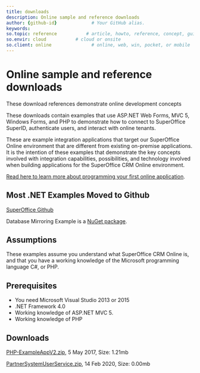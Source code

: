 ```yaml
---
title: downloads
description: Online sample and reference downloads
author: {github-id}             # Your GitHub alias.
keywords:
so.topic: reference           # article, howto, reference, concept, guide
so.envir: cloud           # cloud or onsite
so.client: online               # online, web, win, pocket, or mobile
---
```


# Online sample and reference downloads

These download references demonstrate online development concepts

These downloads contain examples that use ASP.NET Web Forms, MVC 5, Windows Forms, and PHP to demonstrate how to connect to SuperOffice SuperID, authenticate users, and interact with online tenants.

These are example integration applications that target our SuperOffice Online environment that are different from existing on-premise applications. It is the intention of these examples that demonstrate the key concepts involved with integration capabilities, possibilities, and technology involved when building applications for the SuperOffice CRM Online environment.

[Read here to learn more about programming your first online application][1].

## Most .NET Examples Moved to Github

[SuperOffice Github][2]

Database Mirroring Example is a [NuGet package][3].

## Assumptions

These examples assume you understand what SuperOffice CRM Online is, and that you have a working knowledge of the Microsoft programming language C#, or PHP.

## Prerequisites

* You need Microsoft Visual Studio 2013 or 2015
* .NET Framework 4.0
* Working knowledge of ASP.NET MVC 5.
* Working knowledge of PHP

## Downloads

[PHP-ExampleAppV2.zip][4], 5 May 2017, Size: 1.21mb

[PartnerSystemUserService.zip][7], 14 Feb 2020, Size: 0.00mb

<!-- Referenced links -->
[1]: https://github.com/SuperOfficeDocs/superoffice-docs/blob/main/docs/apps/getting-started/building-apps.md
[2]: https://github.com/SuperOffice/SuperOffice.DevNet.Online
[3]: https://github.com/SuperOfficeDocs/superoffice-docs/blob/main/docs/mirroring/index.md
[4]: downloads/php-exampleappv2.zip
[7]: downloads/partnersystemuserservice.zip
